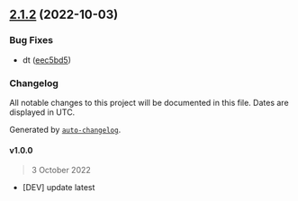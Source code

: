 ## [2.1.2](https://github.com/adyfk/test/compare/v2.1.1...v2.1.2) (2022-10-03)


### Bug Fixes

* dt ([eec5bd5](https://github.com/adyfk/test/commit/eec5bd5f4bfe64b5d7d55c0e51052509cf162115))

### Changelog

All notable changes to this project will be documented in this file. Dates are displayed in UTC.

Generated by [`auto-changelog`](https://github.com/CookPete/auto-changelog).

#### v1.0.0

> 3 October 2022

- [DEV] update latest
